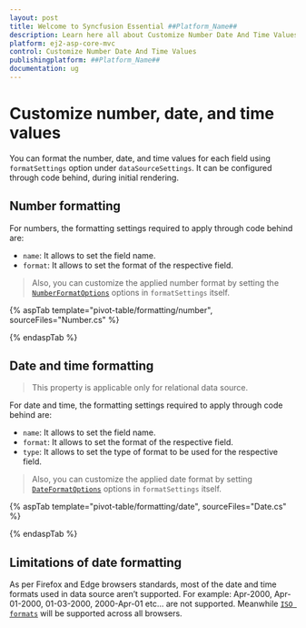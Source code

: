 ```yaml
---
layout: post
title: Welcome to Syncfusion Essential ##Platform_Name##
description: Learn here all about Customize Number Date And Time Values of Syncfusion Essential ##Platform_Name## widgets based on HTML5 and jQuery.
platform: ej2-asp-core-mvc
control: Customize Number Date And Time Values
publishingplatform: ##Platform_Name##
documentation: ug
---
```


# Customize number, date, and time values

You can format the number, date, and time values for each field using `formatSettings` option under `dataSourceSettings`. It can be configured through code behind, during initial rendering.

## Number formatting

For numbers, the formatting settings required to apply through code behind are:

* `name`: It allows to set the field name.
* `format`: It allows to set the format of the respective field.

> Also, you can customize the applied number format by setting the [`NumberFormatOptions`](https://ej2.syncfusion.com/documentation/common/intl.html?lang=typescript#manipulating-numbers) options in `formatSettings` itself.

{% aspTab template="pivot-table/formatting/number", sourceFiles="Number.cs" %}

{% endaspTab %}

## Date and time formatting

> This property is applicable only for relational data source.

For date and time, the formatting settings required to apply through code behind are:

* `name`: It allows to set the field name.
* `format`: It allows to set the format of the respective field.
* `type`: It allows to set the type of format to be used for the respective field.

> Also, you can customize the applied date format by setting [`DateFormatOptions`](https://ej2.syncfusion.com/documentation/common/intl.html?lang=typescript#manipulating-datetime) options in `formatSettings` itself.

{% aspTab template="pivot-table/formatting/date", sourceFiles="Date.cs" %}

{% endaspTab %}

## Limitations of date formatting

As per Firefox and Edge browsers standards, most of the date and time formats used in data source aren’t supported. For example: Apr-2000, Apr-01-2000, 01-03-2000, 2000-Apr-01 etc... are not supported. Meanwhile [`ISO formats`](http://www.ecma-international.org/ecma-262/5.1/#sec-15.9.1.15) will be supported across all browsers.